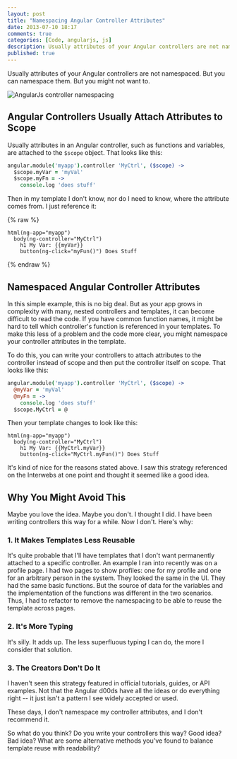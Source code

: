 ```yaml
---
layout: post
title: "Namespacing Angular Controller Attributes"
date: 2013-07-10 18:17
comments: true
categories: [Code, angularjs, js]
description: Usually attributes of your Angular controllers are not namespaced.  But you can namespace them.  But you might not want to.
published: true
---
```


Usually attributes of your Angular controllers are not namespaced.  But you can namespace them.  But you might not want to.

![AngularJs controller namespacing](http://i.imgur.com/wVBKD.png)

<!--more-->

## Angular Controllers Usually Attach Attributes to Scope

Usually attributes in an Angular controller, such as functions and variables, are attached to the `$scope` object.  That looks like this:

```coffeescript my-ctrl.coffee
angular.module('myapp').controller 'MyCtrl', ($scope) ->
  $scope.myVar = 'myVal'
  $scope.myFn = ->
    console.log 'does stuff'
```

Then in my template I don't know, nor do I need to know, where the attribute comes from.  I just reference it:

{% raw %}
```haml my-app.jade
html(ng-app="myapp")
  body(ng-controller="MyCtrl")
    h1 My Var: {{myVar}}
    button(ng-click="myFun()") Does Stuff
```
{% endraw %}

## Namespaced Angular Controller Attributes

In this simple example, this is no big deal.  But as your app grows in complexity with many, nested controllers and templates, it can become difficult to read the code.  If you have common function names, it might be hard to tell which controller's function is referenced in your templates.  To make this less of a problem and the code more clear, you might namespace your controller attributes in the template.

To do this, you can write your controllers to attach attributes to the controller instead of scope and then put the controller itself on scope.  That looks like this:

```coffeescript my-ctrl.coffee
angular.module('myapp').controller 'MyCtrl', ($scope) ->
  @myVar = 'myVal'
  @myFn = ->
    console.log 'does stuff'
  $scope.MyCtrl = @
```

Then your template changes to look like this:

```haml my-app.jade
html(ng-app="myapp")
  body(ng-controller="MyCtrl")
    h1 My Var: {{MyCtrl.myVar}}
    button(ng-click="MyCtrl.myFun()") Does Stuff
```

It's kind of nice for the reasons stated above.  I saw this strategy referenced on the Interwebs at one point and thought it seemed like a good idea.

## Why You Might Avoid This

Maybe you love the idea.  Maybe you don't.  I thought I did.  I have been writing controllers this way for a while.  Now I don't.  Here's why:

### 1. It Makes Templates Less Reusable

It's quite probable that I'll have templates that I don't want permanently attached to a specific controller.  An example I ran into recently was on a profile page.  I had two pages to show profiles: one for my profile and one for an arbitrary person in the system.  They looked the same in the UI.  They had the same basic functions.  But the source of data for the variables and the implementation of the functions was different in the two scenarios.  Thus, I had to refactor to remove the namespacing to be able to reuse the template across pages.

### 2. It's More Typing

It's silly.  It adds up.  The less superfluous typing I can do, the more I consider that solution.

### 3. The Creators Don't Do It

I haven't seen this strategy featured in official tutorials, guides, or API examples.  Not that the Angular d00ds have all the ideas or do everything right -- it just isn't a pattern I see widely accepted or used.

These days, I don't namespace my controller attributes, and I don't recommend it.

So what do you think?  Do you write your controllers this way?  Good idea?  Bad idea?  What are some alternative methods you've found to balance template reuse with readability?
